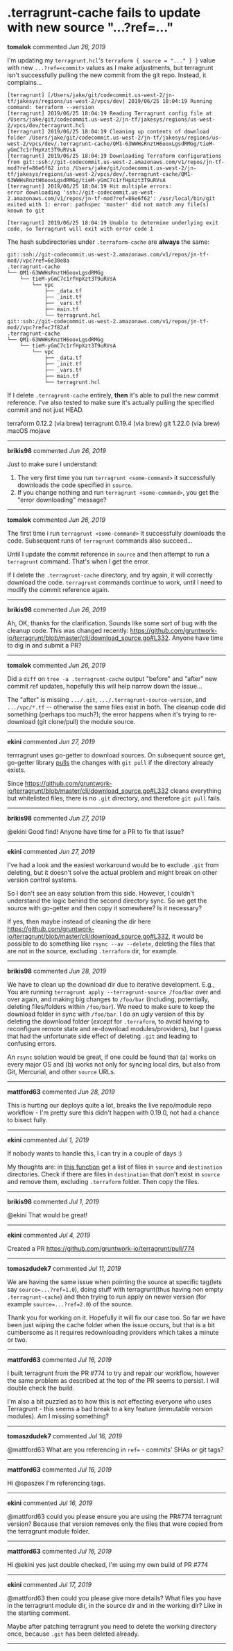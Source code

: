 # .terragrunt-cache fails to update with new source "...?ref=..."

**tomalok** commented *Jun 26, 2019*

I'm updating my `terragrunt.hcl`'s `terraform { source = "..." } }` value with new `...?ref=<commit>` values as I make adjustments, but terragrunt isn't successfully pulling the new commit from the git repo.  Instead, it complains...
```
[terragrunt] [/Users/jake/git/codecommit.us-west-2/jn-tf/jakesys/regions/us-west-2/vpcs/dev] 2019/06/25 18:04:19 Running command: terraform --version
[terragrunt] 2019/06/25 18:04:19 Reading Terragrunt config file at /Users/jake/git/codecommit.us-west-2/jn-tf/jakesys/regions/us-west-2/vpcs/dev/terragrunt.hcl
[terragrunt] 2019/06/25 18:04:19 Cleaning up contents of download folder /Users/jake/git/codecommit.us-west-2/jn-tf/jakesys/regions/us-west-2/vpcs/dev/.terragrunt-cache/QM1-63WWHsRnztH6ooxLgsdRMGg/tieM-yGmC7c1rfHpXzt3T9uRVsA
[terragrunt] 2019/06/25 18:04:19 Downloading Terraform configurations from git::ssh://git-codecommit.us-west-2.amazonaws.com/v1/repos/jn-tf-mod?ref=86e6f62 into /Users/jake/git/codecommit.us-west-2/jn-tf/jakesys/regions/us-west-2/vpcs/dev/.terragrunt-cache/QM1-63WWHsRnztH6ooxLgsdRMGg/tieM-yGmC7c1rfHpXzt3T9uRVsA
[terragrunt] 2019/06/25 18:04:19 Hit multiple errors:
error downloading 'ssh://git-codecommit.us-west-2.amazonaws.com/v1/repos/jn-tf-mod?ref=86e6f62': /usr/local/bin/git exited with 1: error: pathspec 'master' did not match any file(s) known to git

[terragrunt] 2019/06/25 18:04:19 Unable to determine underlying exit code, so Terragrunt will exit with error code 1
```
The hash subdirectories under `.terraform-cache` are **always** the same:
```
git::ssh://git-codecommit.us-west-2.amazonaws.com/v1/repos/jn-tf-mod//vpc?ref=6e30e8a
.terragrunt-cache
└── QM1-63WWHsRnztH6ooxLgsdRMGg
    └── tieM-yGmC7c1rfHpXzt3T9uRVsA
        └── vpc
            ├── _data.tf
            ├── _init.tf
            ├── _vars.tf
            ├── main.tf
            └── terragrunt.hcl
git::ssh://git-codecommit.us-west-2.amazonaws.com/v1/repos/jn-tf-mod//vpc?ref=c7f82af
.terragrunt-cache
└── QM1-63WWHsRnztH6ooxLgsdRMGg
    └── tieM-yGmC7c1rfHpXzt3T9uRVsA
        └── vpc
            ├── _data.tf
            ├── _init.tf
            ├── _vars.tf
            ├── main.tf
            └── terragrunt.hcl
```
If I delete `.terragrunt-cache` entirely, **then** it's able to pull the new commit reference.  I've also tested to make sure it's actually pulling the specified commit and not just HEAD.

terraform 0.12.2 (via brew)
terragrunt 0.19.4 (via brew)
git 1.22.0 (via brew)
macOS mojave
<br />
***


**brikis98** commented *Jun 26, 2019*

Just to make sure I understand:

1. The very first time you run `terragrunt <some-command>` it successfully downloads the code specified in `source`.
1. If you change nothing and run `terragrunt <some-command>`, you get the "error downloading" message?
***

**tomalok** commented *Jun 26, 2019*

The first time i run `terragrunt <some-command>` it successfully downloads the code.  Subsequent runs of `terragrunt` commands also succeed...

Until I update the commit reference in `source` and then attempt to run a `terragrunt` command.  That's when I get the error.

If I delete the `.terragrunt-cache` directory, and try again, it will correctly download the code.  `terragrunt` commands continue to work, until I need to modify the commit reference again.
***

**brikis98** commented *Jun 26, 2019*

Ah, OK, thanks for the clarification. Sounds like some sort of bug with the cleanup code. This was changed recently: https://github.com/gruntwork-io/terragrunt/blob/master/cli/download_source.go#L332. Anyone have time to dig in and submit a PR?
***

**tomalok** commented *Jun 26, 2019*

Did a `diff` on `tree -a .terragrunt-cache` output "before" and "after" new commit ref updates, hopefully this will help narrow down the issue...

The "after" is missing `.../.git`, `.../.terragrunt-source-version`, and `.../vpc/*.tf` -- otherwise the same files exist in both.  The cleanup code did something (perhaps too much?); the error happens when it's trying to re-download (git clone/pull) the module source.
***

**ekini** commented *Jun 27, 2019*

terrragrunt uses go-getter to download sources. On subsequent source get, go-getter library [pulls](https://github.com/hashicorp/go-getter/blob/master/get_git.go#L193) the changes with `git pull` if the directory already exists.

Since https://github.com/gruntwork-io/terragrunt/blob/master/cli/download_source.go#L332 cleans everything but whitelisted files, there is no `.git` directory, and therefore `git pull` fails.

***

**brikis98** commented *Jun 27, 2019*

@ekini Good find! Anyone have time for a PR to fix that issue?
***

**ekini** commented *Jun 27, 2019*

I've had a look and the easiest workaround would be to exclude `.git` from deleting, but it doesn't solve the actual problem and might break on other version control systems.

So I don't see an easy solution from this side.
However, I couldn't understand the logic behind the second directory sync. So we get the source with go-getter and then copy it somewhere? Is it necessary?

If yes, then maybe instead of cleaning the dir here https://github.com/gruntwork-io/terragrunt/blob/master/cli/download_source.go#L332, it would be possible to do something like `rsync --av --delete`, deleting the files that are not in the source, excluding `.terraform` dir, for example.
***

**brikis98** commented *Jun 28, 2019*

We have to clean up the download dir due to iterative development. E.g., You are running `terragrunt apply --terragrunt-source /foo/bar` over and over again, and making big changes to `/foo/bar` (including, potentially, deleting files/folders within `/foo/bar`). We need to make sure to keep the download folder in sync with `/foo/bar`. I do an ugly version of this by deleting the download folder (_except_ for `.terraform`, to avoid having to reconfigure remote state and re-download modules/providers), but I guess that had the unfortunate side effect of deleting `.git` and leading to confusing errors.

An `rsync` solution would be great, if one could be found that (a) works on every major OS and (b) works not only for syncing local dirs, but also from Git, Mercurial, and other `source` URLs.
***

**mattford63** commented *Jun 28, 2019*

This is hurting our deploys quite a lot, breaks the live repo/module repo workflow - I'm pretty sure this didn't happen with 0.19.0, not had a chance to bisect fully.
***

**ekini** commented *Jul 1, 2019*

If nobody wants to handle this, I can try in a couple of days :)

My thoughts are: in [this function](https://github.com/gruntwork-io/terragrunt/blob/master/util/file.go#L150) get a list of files in `source` and `destination` directories. Check if there are files in `destination` that don't exist in `source` and remove them, excluding `.terraform` folder. Then copy the files.

***

**brikis98** commented *Jul 1, 2019*

@ekini That would be great! 
***

**ekini** commented *Jul 4, 2019*

Created a PR https://github.com/gruntwork-io/terragrunt/pull/774
***

**tomaszdudek7** commented *Jul 11, 2019*

We are having the same issue when pointing the source at specific tag(lets say `source=...?ref=1.0`), doing stuff with terragrunt(thus having non empty `.terragrunt-cache`) and then trying to run apply on newer version (for example `source=...?ref=2.0`) of the source.

Thank you for working on it. Hopefully it will fix our case too. So far we have been just wiping the cache folder when the issue occurs, but that is a bit cumbersome as it requires redownloading providers which takes a minute or two.
***

**mattford63** commented *Jul 16, 2019*

I built terragrunt from the PR #774 to try and repair our workflow, however the same problem as described at the top of the PR seems to persist.  I will double check the build.

I'm also a bit puzzled as to how this is not effecting everyone who uses Terragrunt - this seems a bad break to a key feature (immutable version modules).  Am I missing something?
***

**tomaszdudek7** commented *Jul 16, 2019*

@mattford63 What are you referencing in `ref=` - commits' SHAs or git tags?
***

**mattford63** commented *Jul 16, 2019*

Hi @spaszek I'm referencing tags.
***

**ekini** commented *Jul 16, 2019*

@mattford63 could you please ensure you are using the PR#774 terragrunt version? Because that version removes only the files that were copied from the terragrunt module folder.
***

**mattford63** commented *Jul 16, 2019*

Hi @ekini yes just double checked, I'm using my own build of PR #774
***

**ekini** commented *Jul 17, 2019*

@mattford63 then could you please give more details? What files you have in the terragrunt module dir, in the source dir and in the working dir? Like in the starting comment.

Maybe after patching terragrunt you need to delete the working directory once, because `.git` has been deleted already.
***

